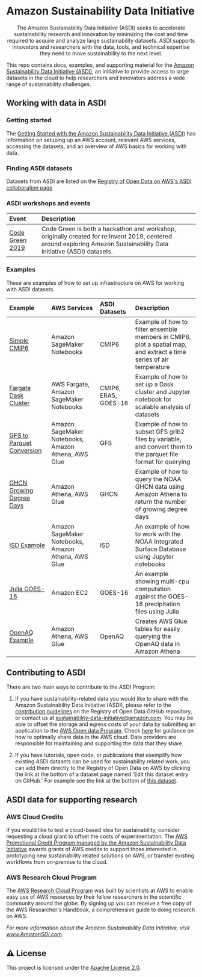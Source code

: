 # Amazon Sustainability Data Initiative

<p align="center">
The Amazon Sustainability Data Initiative (ASDI) seeks to accelerate sustainability research and innovation by minimizing the cost and time required to acquire and analyze large sustainability datasets. ASDI supports innovators and researchers with the data, tools, and technical expertise they need to move sustainability to the next level.
</p>

This repo contains docs, examples, and supporting material for the [Amazon Sustainability Data Initiative (ASDI)](https://amazonsdi.com/), an initiative to provide access to large datasets in the cloud to help researchers and innovators address a wide range of sustainability challenges.

## Working with data in ASDI

### Getting started

The [Getting Started with the Amazon Sustainability Data Initiative (ASDI)](getting-started-guide.md) has information on setuping up an AWS account, relevant AWS services, accessing the datasets, and an overview of AWS basics for working with data.

### Finding ASDI datasets

Datasets from ASDI are listed on the [Registry of Open Data on AWS's ASDI collaboration page](https://registry.opendata.aws/collab/asdi/)

### ASDI workshops and events

Event  | Description
:----- | :------------
[Code Green 2019](events/code-green-2019) | Code Green is both a hackathon and workshop, originally created for re:Invent 2019, centered around exploring Amazon Sustainability Data Initiative (ASDI) datasets.


### Examples 

These are examples of how to set up infrastructure on AWS for working with ASDI datasets. 

Example    | AWS Services    | ASDI Datasets    | Description
:--------- | :------------   | :--------------  | :------------
[Simple CMIP6](examples/cmip6) | Amazon SageMaker Notebooks | CMIP6 | Example of how to filter ensemble members in CMIP6, plot a spatial map, and extract a time series of air temperature
[Fargate Dask Cluster](examples/dask) | AWS Fargate, Amazon SageMaker Notebooks | CMIP6, ERA5, GOES-16 | Example of how to set up a Dask cluster and Jupyter notebook for scalable analysis of datasets
[GFS to Parquet Conversion](examples/noaa-gfs-parquet) | Amazon SageMaker Notebooks, Amazon Athena, AWS Glue | GFS | Example of how to subset GFS grib2 files by variable, and convert them to the parquet file format for querying
[GHCN Growing Degree Days](examples/noaa-ghcn-gdd) | Amazon Athena, AWS Glue | GHCN | Example of how to query the NOAA GHCN data using Amazon Athena to return the number of growing degree days
[ISD Example](examples/noaa-isd) | Amazon SageMaker Notebooks, Amazon Athena, AWS Glue | ISD | An example of how to work with the NOAA Integrated Surface Database using Jupyter notebooks
[Julia GOES-16](examples/goes16-precip-julia) | Amazon EC2 | GOES-16 | An example showing multi-cpu computation against the GOES-16 precipitation files using Julia
[OpenAQ Example](examples/openaq) | Amazon Athena, AWS Glue | OpenAQ | Creates AWS Glue tables for easily querying the OpenAQ data in Amazon Athena

## Contributing to ASDI

There are two main ways to contribute to the ASDI Program:

1. If you have sustainability-related data you would like to share with the Amazon Sustainability Data Initiative (ASDI), please refer to the [contribution guidelines](https://github.com/awslabs/open-data-registry/blob/master/CONTRIBUTING.md) on the Registry of Open Data GitHub repository, or contact us at [sustainability-data-initiative@amazon.com](mailto:sustainability-data-initiative@amazon.com). You may be able to offset the storage and egress costs of your data by submitting an application to the [AWS Open data Program](https://aws.amazon.com/opendata/open-data-sponsorship-program/). Check [here](https://opendata.aws/guide) for guidance on how to optimally share data in the AWS cloud. Data providers are responsible for maintaining and supporting the data that they share.

2. If you have tutorials, open code, or publications that exemplify how existing ASDI datasets can be used for sustainability related work, you can add them directly to the Registry of Open Data on AWS by clicking the link at the bottom of a dataset page named &#39;Edit this dataset entry on GitHub.&#39; For example see the link at the bottom of [this dataset](https://registry.opendata.aws/sentinel-2/).

## ASDI data for supporting research

### AWS Cloud Credits

If you would like to test a cloud-based idea for sustainability, consider requesting a cloud grant to offset the costs of experimentation. The [AWS Promotional Credit Program managed by the Amazon Sustainability Data Initiative](https://amazonsdi.com/credits) awards grants of AWS credits to support those interested in prototyping new sustainability related solutions on AWS, or transfer existing workflows from on-premise to the cloud.

### AWS Research Cloud Program

The [AWS Research Cloud Program](https://aws.amazon.com/government-education/research-and-technical-computing/research-cloud-program/) was built by scientists at AWS to enable easy use of AWS resources by their fellow researchers in the scientific community around the globe. By signing up you can receive a free copy of the AWS Researcher&#39;s Handbook, a comprehensive guide to doing research on AWS.

_For more information about the Amazon Sustainability Data Initiative, visit www.AmazonSDI.com._

## ⚠️ License

This project is licensed under the [Apache License 2.0](https://github.com/awslabs/amazon-asdi/blob/master/LICENSE).

